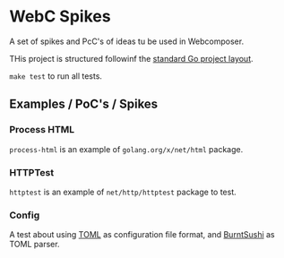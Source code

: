 # WebC Spikes

A set of spikes and PcC's of ideas tu be used in Webcomposer.

 THis project is structured followinf the [standard Go project layout](https://github.com/golang-standards/project-layout).

`make test` to run all tests.

## Examples / PoC's / Spikes

### Process HTML

`process-html` is an example of `golang.org/x/net/html` package.

### HTTPTest

`httptest` is an example of `net/http/httptest` package to test.

### Config

A test about using [TOML](https://github.com/toml-lang/toml) as configuration file format, and [BurntSushi](https://github.com/BurntSushi/toml) as TOML parser.
